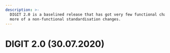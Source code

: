 ```yaml
---
description: >-
  DIGIT 2.0 is a baselined release that has got very few functional changes, but
  more of a non-functional standardisation changes.
---
```


# DIGIT 2.0 \(30.07.2020\)


